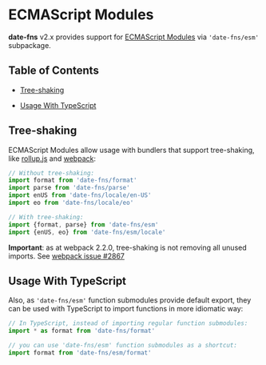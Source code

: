 # ECMAScript Modules

**date-fns** v2.x provides support for
[ECMAScript Modules](http://www.ecma-international.org/ecma-262/6.0/#sec-modules)
via `'date-fns/esm'` subpackage.

## Table of Contents

- [Tree-shaking](#tree-shaking)

- [Usage With TypeScript](#usage-with-typescript)

## Tree-shaking

ECMAScript Modules allow usage with bundlers that support tree-shaking,
like [rollup.js](http://rollupjs.org) and [webpack](https://webpack.js.org):

```javascript
// Without tree-shaking:
import format from 'date-fns/format'
import parse from 'date-fns/parse'
import enUS from 'date-fns/locale/en-US'
import eo from 'date-fns/locale/eo'

// With tree-shaking:
import {format, parse} from 'date-fns/esm'
import {enUS, eo} from 'date-fns/esm/locale'
```

**Important**: as at webpack 2.2.0, tree-shaking is not removing all unused imports.
See [webpack issue #2867](https://github.com/webpack/webpack/issues/2867)

## Usage With TypeScript

Also, as `'date-fns/esm'` function submodules provide default export,
they can be used with TypeScript to import functions in more idiomatic way:

```typescript
// In TypeScript, instead of importing regular function submodules:
import * as format from 'date-fns/format'

// you can use 'date-fns/esm' function submodules as a shortcut:
import format from 'date-fns/esm/format'
```
